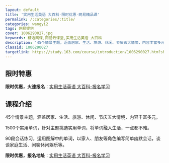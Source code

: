```yaml
---
layout: default
title: '实用生活英语 大百科-限时优惠-网易精品课'
permalink: /:categories/:title/
categories: wangyi2
tags: 网易提供
cover: 1006290027.jpg
keywords: 精选网课,网易云课堂,实用生活英语 大百科
description: '45个情景主题，涵盖居家、生活、旅游、休闲、节庆五大情境，内容丰富多元。1500个实用单词，针对主题挑选实用单词，将单词'
classid: 1006290027
targetlink: https://study.163.com/course/introduction/1006290027.htm?share=1&shareId=1025206652&utm_campaign=share&utm_medium=iphoneShare&utm_source=&utm_u=1025206652
---
```


## 限时特惠

**限时优惠，火速报名**：[实用生活英语 大百科-报名学习](https://study.163.com/course/introduction/1006290027.htm?share=1&shareId=1025206652&utm_campaign=share&utm_medium=iphoneShare&utm_source=&utm_u=1025206652)

## 课程介绍

45个情景主题，涵盖居家、生活、旅游、休闲、节庆五大情境，内容丰富多元。



1500个实用单词，针对主题挑选实用单词，将单词融入生活，一点都不难。



90段会话练习，运用图解中的单词，以家人、朋友等角色编写简单幽默会话，谈谈家庭生活、闲聊休闲娱乐等。

**限时优惠，报名地址**：[实用生活英语 大百科-报名学习](https://study.163.com/course/introduction/1006290027.htm?share=1&shareId=1025206652&utm_campaign=share&utm_medium=iphoneShare&utm_source=&utm_u=1025206652)

